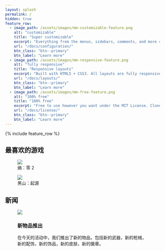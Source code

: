 ```yaml
---
layout: splash
permalink: /
hidden: true
feature_row:
  - image_path: /assets/images/mm-customizable-feature.png
    alt: "customizable"
    title: "Super customizable"
    excerpt: "Everything from the menus, sidebars, comments, and more can be configured or set with YAML Front Matter."
    url: "/docs/configuration/"
    btn_class: "btn--primary"
    btn_label: "Learn more"
  - image_path: /assets/images/mm-responsive-feature.png
    alt: "fully responsive"
    title: "Responsive layouts"
    excerpt: "Built with HTML5 + CSS3. All layouts are fully responsive with helpers to augment your content."
    url: "/docs/layouts/"
    btn_class: "btn--primary"
    btn_label: "Learn more"
  - image_path: /assets/images/mm-free-feature.png
    alt: "100% free"
    title: "100% free"
    excerpt: "Free to use however you want under the MIT License. Clone it, fork it, customize it... whatever!"
    url: "/docs/license/"
    btn_class: "btn--primary"
    btn_label: "Learn more"      
---
```

<body>
<!-- <div>
<canvas class="zdog-canvas" width="600" height="600"></canvas>
</div>
<script src="https://unpkg.com/zdog@1/dist/zdog.dist.min.js"></script>
<script src="assets/js/obsfm/largelambdalogo.js"></script> -->
<div class="container">
<canvas class="zdog-canvas" width="60" height="60"></canvas>
<div class="text" id="randomText"></div>
</div>
<script src="assets/js/obsfm/randomtext.js"></script>
<script src="https://unpkg.com/zdog@1/dist/zdog.dist.min.js"></script>
<script src="assets/js/obsfm/lambdalogo.js"></script>
</body>


{% include feature_row %}


<body>
<div class="wrapper">

<h2><strong>最喜欢的游戏</strong></h2>

<div class="cards">

<figure class="card">

<img src="https://steamcdn-a.akamaihd.net/steam/apps/1583720/library_600x900_2x.jpg" />

<figcaption>熵：零 2</figcaption>

</figure>

<figure class="card">

<img src="https://steamcdn-a.akamaihd.net/steam/apps/362890/library_600x900_2x.jpg" />

<figcaption>黑山：起源</figcaption>

</figure>

</div>

<h2><strong>新闻</strong></h2>

<div class="news">

<figure class="article">

<img src="{{ site.url }}{{ site.baseurl }}/assets/images/posts/Screenshot-20231125211946.png" />

<figcaption>

<h3>新物品推出</h3>

<p>

在今天的活动中，我们推出了新的物品，包括新的武器，新的枪械，新的配饰，新的饰品，新的皮肤，新的徽章。

</p>

</figcaption>
</figure>

</div>

</div>
</body>

